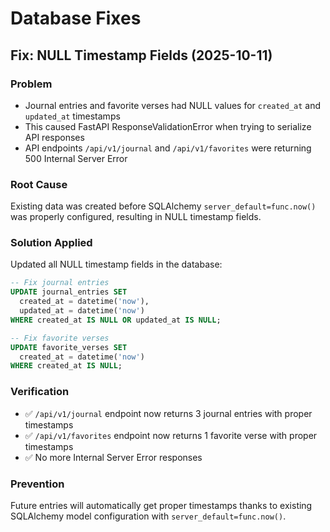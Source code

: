 # Database Fixes

## Fix: NULL Timestamp Fields (2025-10-11)

### Problem
- Journal entries and favorite verses had NULL values for `created_at` and `updated_at` timestamps
- This caused FastAPI ResponseValidationError when trying to serialize API responses
- API endpoints `/api/v1/journal` and `/api/v1/favorites` were returning 500 Internal Server Error

### Root Cause
Existing data was created before SQLAlchemy `server_default=func.now()` was properly configured, resulting in NULL timestamp fields.

### Solution Applied
Updated all NULL timestamp fields in the database:

```sql
-- Fix journal entries
UPDATE journal_entries SET 
  created_at = datetime('now'), 
  updated_at = datetime('now') 
WHERE created_at IS NULL OR updated_at IS NULL;

-- Fix favorite verses  
UPDATE favorite_verses SET 
  created_at = datetime('now') 
WHERE created_at IS NULL;
```

### Verification
- ✅ `/api/v1/journal` endpoint now returns 3 journal entries with proper timestamps
- ✅ `/api/v1/favorites` endpoint now returns 1 favorite verse with proper timestamps
- ✅ No more Internal Server Error responses

### Prevention
Future entries will automatically get proper timestamps thanks to existing SQLAlchemy model configuration with `server_default=func.now()`.